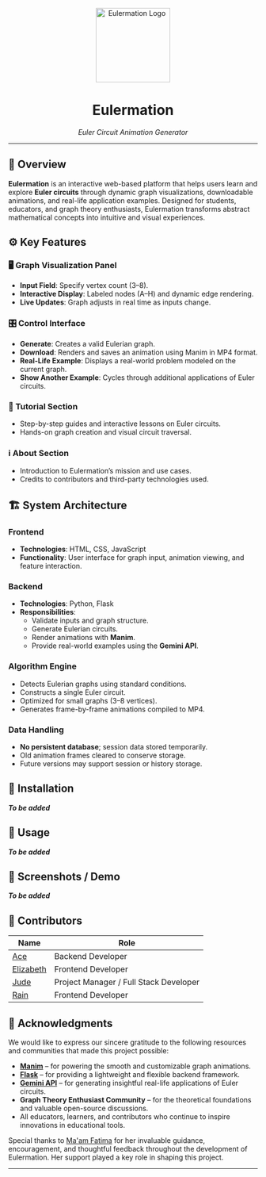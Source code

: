 <p align="center">
  <img src="assets/logo.png" alt="Eulermation Logo" width="150"/>
</p>

<h1 align="center">Eulermation</h1>
<p align="center"><em>Euler Circuit Animation Generator</em></p>

---

## 🎯 Overview

**Eulermation** is an interactive web-based platform that helps users learn and explore **Euler circuits** through dynamic graph visualizations, downloadable animations, and real-life application examples. Designed for students, educators, and graph theory enthusiasts, Eulermation transforms abstract mathematical concepts into intuitive and visual experiences.

## ⚙️ Key Features

### 🖥️ Graph Visualization Panel
- **Input Field**: Specify vertex count (3–8).
- **Interactive Display**: Labeled nodes (A–H) and dynamic edge rendering.
- **Live Updates**: Graph adjusts in real time as inputs change.

### 🎛️ Control Interface
- **Generate**: Creates a valid Eulerian graph.
- **Download**: Renders and saves an animation using Manim in MP4 format.
- **Real-Life Example**: Displays a real-world problem modeled on the current graph.
- **Show Another Example**: Cycles through additional applications of Euler circuits.

### 📖 Tutorial Section
- Step-by-step guides and interactive lessons on Euler circuits.
- Hands-on graph creation and visual circuit traversal.

### ℹ️ About Section
- Introduction to Eulermation’s mission and use cases.
- Credits to contributors and third-party technologies used.

## 🏗️ System Architecture

### Frontend
- **Technologies**: HTML, CSS, JavaScript
- **Functionality**: User interface for graph input, animation viewing, and feature interaction.

### Backend
- **Technologies**: Python, Flask
- **Responsibilities**:
  - Validate inputs and graph structure.
  - Generate Eulerian circuits.
  - Render animations with **Manim**.
  - Provide real-world examples using the **Gemini API**.

### Algorithm Engine
- Detects Eulerian graphs using standard conditions.
- Constructs a single Euler circuit.
- Optimized for small graphs (3–8 vertices).
- Generates frame-by-frame animations compiled to MP4.

### Data Handling
- **No persistent database**; session data stored temporarily.
- Old animation frames cleared to conserve storage.
- Future versions may support session or history storage.

## 🚀 Installation

_**To be added**_

## 🧪 Usage

_**To be added**_

## 📸 Screenshots / Demo

_**To be added**_

## 👥 Contributors

| Name        | Role                                      |
|-------------|-------------------------------------------|
| [Ace](https://github.com/AcePenaflorida)          | Backend Developer                      |
| [Elizabeth](https://github.com/elizalindo) | Frontend Developer                     |
| [Jude](https://github.com/hiy17)        | Project Manager / Full Stack Developer |
| [Rain](https://github.com/rnlyra)        | Frontend Developer                     |

## 🙏 Acknowledgments

We would like to express our sincere gratitude to the following resources and communities that made this project possible:

- **[Manim](https://www.manim.community/)** – for powering the smooth and customizable graph animations.
- **[Flask](https://flask.palletsprojects.com/)** – for providing a lightweight and flexible backend framework.
- **[Gemini API](https://ai.google.dev/gemini-api)** – for generating insightful real-life applications of Euler circuits.
- **Graph Theory Enthusiast Community** – for the theoretical foundations and valuable open-source discussions.
- All educators, learners, and contributors who continue to inspire innovations in educational tools.

Special thanks to [Ma'am Fatima](https://github.com/marieemoiselle) for her invaluable guidance, encouragement, and thoughtful feedback throughout the development of Eulermation. Her support played a key role in shaping this project.

---

